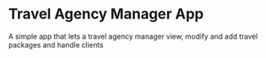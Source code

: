 # Travel Agency Manager App
A simple app that lets a travel agency manager view, modify and add travel packages and handle clients
